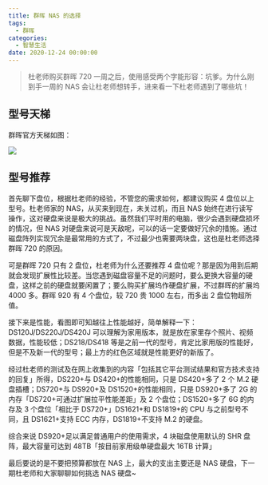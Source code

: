 ```yaml
---
title: 群晖 NAS 的选择
tags:
  - 群晖
categories:
  - 智慧生活
date: 2020-12-24 00:00:00
---
```


> 杜老师购买群晖 720 一周之后，使用感受两个字能形容：坑爹。为什么刚到手一周的 NAS 会让杜老师想转手，进来看一下杜老师遇到了哪些坑！

<!-- more -->

## 型号天梯

群晖官方天梯如图：

![](https://cdn.dusays.com/2020/12/295-1.jpg)

## 型号推荐

首先聊下盘位，根据杜老师的经验，不管您的需求如何，都建议购买 4 盘位以上型号。杜老师家的 NAS，从买来到现在，未关过机，而且 NAS 始终在进行读写操作，这对硬盘来说是极大的挑战。虽然我们平时用的电脑，很少会遇到硬盘损坏的情况，但 NAS 对硬盘来说可是天敌呢，可以的话一定要做好冗余的措施。通过磁盘阵列实现冗余是最常用的方式了，不过最少也需要两块盘，这也是杜老师选择群晖 720 的原因。

可是群晖 720 只有 2 盘位，杜老师为什么还要推荐 4 盘位呢？那是因为用到后期就会发现扩展性比较差。当您遇到磁盘容量不足的问题时，要么更换大容量的硬盘，这样之前的硬盘就要闲置了；要么购买扩展坞作硬盘扩展，不过群晖的扩展坞 4000 多。群晖 920 有 4 个盘位，较 720 贵 1000 左右，而多出 2 盘位物超所值。

接下来是性能，看图即可知越往上性能越好，简单解释一下：DS120J/DS220J/DS420J 可以理解为家用版本，就是放在家里存个照片、视频数据，性能较低；DS218/DS418 等是之前一代的型号，肯定比家用版的性能好，但是不及新一代的型号；最上方的红色区域就是性能更好的新版了。

经过杜老师的测试及在网上收集到的内容「包括其它平台测试结果和官方技术支持的回复」所得，DS220+与 DS420+的性能相同，只是 DS420+多了 2 个 M.2 硬盘插槽；DS720+与 DS920+及 DS1520+的性能相同，只是 DS920+多了 2G 的内存「DS720+可通过扩展拉平性能差距」及 2 个盘位；DS1520+多了 6G 的内存及 3 个盘位「相比于 DS720+」DS1621+和 DS1819+的 CPU 与之前型号不同，且 DS1621+支持 ECC 内存，DS1819+不支持 M.2 的硬盘。

综合来说 DS920+足以满足普通用户的使用需求，4 块磁盘使用默认的 SHR 盘阵，最大容量可达到 48TB「按目前家用级单硬盘最大 16TB 计算」

最后要说的是不要把预算都放在 NAS 上，最大的支出主要还是 NAS 硬盘，下一期杜老师和大家聊聊如何挑选 NAS 硬盘~